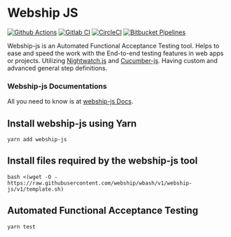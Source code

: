 # Webship JS

[![Github Actions](https://github.com/ShaimaaNatshah/webship-js/actions/workflows/github-actions.yml/badge.svg?branch=1.0.x)](https://github.com/ShaimaaNatshah/webship-js/actions)
[![Gitlab CI](https://gitlab.com/shaimaa.natshah11/webship-js/badges/1.0.x/pipeline.svg?job=karma&key_text=Gitlab+CI&key_width=60)](https://gitlab.com/shaimaa.natshah11/webship-js/-/pipelines)
[![CircleCI](https://circleci.com/gh/ShaimaaNatshah/webship-js/tree/1.0.x.svg?style=svg)](https://circleci.com/gh/ShaimaaNatshah/webship-js/tree/1.0.x)
[![Bitbucket Pipelines](https://img.shields.io/bitbucket/pipelines/webshipco/webship-js/1.0.x)](https://bitbucket.org/webshipco/webship-js/pipelines)


Webship-js is an Automated Functional Acceptance Testing tool. Helps to ease and speed the work with the End-to-end testing features in web apps or projects. Utilizing [Nightwatch.js](https://github.com/nightwatchjs/nightwatch) and [Cucumber-js](https://github.com/cucumber/cucumber-js). Having custom and advanced general step definitions.

### Webship-js Documentations
All you need to know is at [webship-js Docs](https://webship.co/docs/webship-js/1.0.x).


## Install webship-js using Yarn

```
yarn add webship-js
```

## Install files required by the webship-js tool

```
bash <(wget -O - https://raw.githubusercontent.com/webship/wbash/v1/webship-js/v1/template.sh)
```

 ## Automated Functional Acceptance Testing

```
yarn test
```